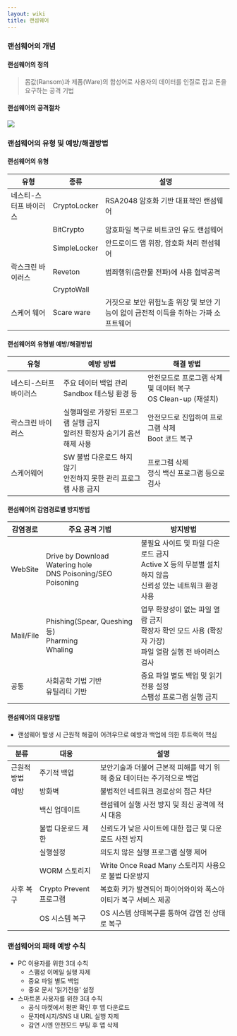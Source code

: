 ```yaml
---
layout: wiki
title: 랜섬웨어
---
```


### 랜섬웨어의 개념
#### 랜섬웨어의 정의
> 몸값(Ransom)과 제품(Ware)의 합성어로 사용자의 데이터를 인질로 잡고 돈을 요구하는 공격 기법

#### 랜섬웨어의 공격절차
![](http://www.trendmicro.com/vinfo/resources/images/tex/articles/ransomware-process.png)

### 랜섬웨어의 유형 및 예방/해결방법
#### 랜섬웨어의 유형

|유형|종류|설명|
|---|---|---|
|네스티-스터프 바이러스|CryptoLocker|RSA2048 암호화 기반 대표적인 랜섬웨어|
| |BitCrypto|암호파일 복구로 비트코인 유도 랜섬웨어|
| |SimpleLocker|안드로이드 앱 위장, 암호화 처리 랜섬웨어|
|락스크린 바이러스|Reveton|범죄행위(음란물 전파)에 사용 협박공격|
| |CryptoWall||
|스케어 웨어|Scare ware|거짓으로 보안 위험노출 위장 및 보안 기능이 없이 금전적 이득을 취하는 가짜 소프트웨어|

#### 랜섬웨어의 유형별 예방/해결방법

|유형|예방 방법|해결 방법|
|---|-------|-------|
|네스티-스터프 바이러스 |주요 데이터 백업 관리<br>Sandbox 테스팅 환경 등 |안전모드로 프로그램 삭제 및 데이터 복구<br>OS Clean-up (재설치) |
|락스크린 바이러스 |실행파일로 가장된 프로그램 실행 금지<br>알려진 확장자 숨기기 옵션 해제 사용 |안전모드로 진입하여 프로그램 삭제<br>Boot 코드 복구 |
|스케어웨어 |SW 불법 다운로드 하지 않기<br>안전하지 못한 관리 프로그램 사용 금지 |프로그램 삭제<br>정식 백신 프로그램 등으로 검사 |

#### 랜섬웨어의 감염경로별 방지방법

|감염경로|주요 공격 기법|방지방법|
|------|----------|-----|
|WebSite |Drive by Download<br>Watering hole<br>DNS Poisoning/SEO Poisoning |불필요 사이트 및 파일 다운로드 금지<br>Active X 등의 무분별 설치 하지 않음<br>신뢰성 있는 네트워크 환경 사용 |
|Mail/File |Phishing(Spear, Queshing 등)<br>Pharming<br>Whaling |업무 확장성이 없는 파일 열람 금지<br>확장자 확인 모드 사용 (확장자 가장)<br>파일 열람 실행 전 바이러스 검사 |
|공통	|사회공학 기법 기반<br>유틸리티 기반 |중요 파일 별도 백업 및 읽기전용 설정<br>스팸성 프로그램 실행 금지 |

#### 랜섬웨어의 대응방법
* 랜섬웨어 발생 시 근원적 해결이 어려우므로 예방과 백업에 의한 투트랙이 핵심

|분류|대응|설명|
|---|---|---|
|근원적 방법|주기적 백업|보안기술과 더불어 근본적 피해를 막기 위해 중요 데이터는 주기적으로 백업|
|예방|방화벽|불법적인 네트워크 경로상의 접근 차단|
| |백신 업데이트|랜섬웨어 실행 사전 방지 및 최신 공격에 적시 대응|
| |불법 다운로드 제한|신뢰도가 낮은 사이트에 대한 접근 및 다운로드 사전 방지|
| |실행설정|의도치 않은 실행 프로그램 실행 제어|
| |WORM 스토리지|Write Once Read Many 스토리지 사용으로 불법 다운방지|
|사후 복구|Crypto Prevent 프로그램|복호화 키가 발견되어 파이어와이와 폭스아이티가 복구 서비스 제공|
| |OS 시스템 복구|OS 시스템 상태복구를 통하여 감염 전 상태로 복구|


### 랜섬웨어의 패해 예방 수칙
* PC 이용자를 위한 3대 수칙
  * 스팸성 이메일 실행 자제
  * 중요 파일 별도 백업
  * 중요 문서 '읽기전용' 설정
* 스마트폰 사용자를 위한 3대 수칙
  * 공식 마켓에서 평판 확인 후 앱 다운로드
  * 문자메시지/SNS 내 URL 실행 자제
  * 감연 시엔 안전모드 부팅 후 앱 삭제
